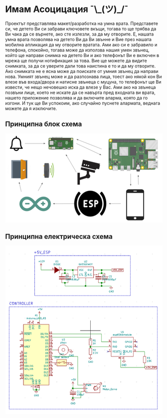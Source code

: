 # Имам Асоцицация ¯\\\_(ツ)_/¯

Проектът представлява макет/разработка на умна врата. Представете си, че детето Ви си забрави ключовете вкъщи, тогава то ще трябва да Ви чака да се върнете, ако сте излезли, за да му отворите. Е, нашата умна врата позволява на детето Ви да Ви звънне и Вие през нашата мобилна апликация да му отворите вратата. Ами ако си е забравило и телефона, спокойно, тогава може да използва нашия умен звънец, който ще направи снимка на детето Ви и ако телефонът Ви е включен в мрежа ще получи нотификация за това. Вие ще можете да видите снимката, за да се уверите дали това наистина е то и да му отворите. Ако снимката не е ясна може да поискате от умния звънец да направи нова. Умният звънец може и да разпознава лица, тоест ако някой кон Ви влезе във входа/двора и натисне звънеца с муцуна, то телефонът ще Ви извести, че нещо нечовешко иска да влезе у Вас. Ами ако на звънеца позвъни лице, което не искате да се навърта пред входната ви врата, нашето приложение позволява и да включите аларма, която да го изгони. И тук ще Ви успокоим, ако случайно пуснете алармата, веднага можете да я изключите.

## Принципна блок схема
![Principal BlockScheme](/doorBellServer/principalBlockScheme.png)

## Принципна електрическа схема
![Principal ElectricSchema](/IoTdevices/schematic.png)